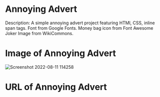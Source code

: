# Annoying Advert # 
Description: A simple annoying advert project featuring HTMl, CSS, inline span tags. 
Font from Google Fonts.
Money bag icon from Font Awesome
Joker Image from WikiCommons. 

# Image of Annoying Advert #

![Screenshot 2022-08-11 114258](https://user-images.githubusercontent.com/91100425/184215512-6b37b077-e81e-4480-82dd-1c0996693387.jpg)


# URL of Annoying Advert #
